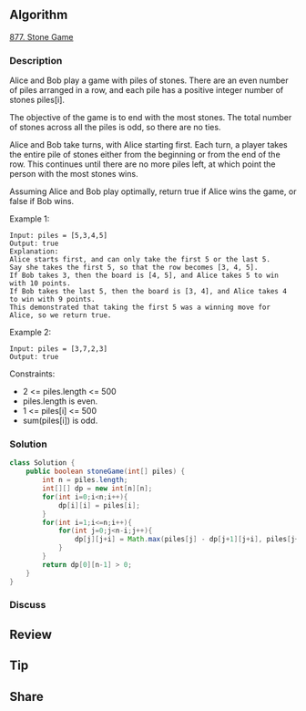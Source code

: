 ## Algorithm

[877. Stone Game](https://leetcode.com/problems/stone-game/)

### Description

Alice and Bob play a game with piles of stones. There are an even number of piles arranged in a row, and each pile has a positive integer number of stones piles[i].

The objective of the game is to end with the most stones. The total number of stones across all the piles is odd, so there are no ties.

Alice and Bob take turns, with Alice starting first. Each turn, a player takes the entire pile of stones either from the beginning or from the end of the row. This continues until there are no more piles left, at which point the person with the most stones wins.

Assuming Alice and Bob play optimally, return true if Alice wins the game, or false if Bob wins.

Example 1:

```
Input: piles = [5,3,4,5]
Output: true
Explanation:
Alice starts first, and can only take the first 5 or the last 5.
Say she takes the first 5, so that the row becomes [3, 4, 5].
If Bob takes 3, then the board is [4, 5], and Alice takes 5 to win with 10 points.
If Bob takes the last 5, then the board is [3, 4], and Alice takes 4 to win with 9 points.
This demonstrated that taking the first 5 was a winning move for Alice, so we return true.
```

Example 2:

```
Input: piles = [3,7,2,3]
Output: true
```

Constraints:

- 2 <= piles.length <= 500
- piles.length is even.
- 1 <= piles[i] <= 500
- sum(piles[i]) is odd.

### Solution

```java
class Solution {
    public boolean stoneGame(int[] piles) {
        int n = piles.length;
        int[][] dp = new int[n][n];
        for(int i=0;i<n;i++){
            dp[i][i] = piles[i];
        }
        for(int i=1;i<=n;i++){
            for(int j=0;j<n-i;j++){
                dp[j][j+i] = Math.max(piles[j] - dp[j+1][j+i], piles[j+i]-dp[j][j+i-1]);
            }
        }
        return dp[0][n-1] > 0;
    }
}
```

### Discuss

## Review


## Tip


## Share
